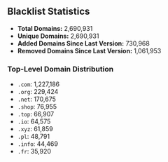 ## Blacklist Statistics

- **Total Domains:** 2,690,931
- **Unique Domains:** 2,690,931
- **Added Domains Since Last Version:** 730,968
- **Removed Domains Since Last Version:** 1,061,953

### Top-Level Domain Distribution

-  `.com`: 1,227,186
-  `.org`: 229,424
-  `.net`: 170,675
-  `.shop`: 76,955
-  `.top`: 66,907
-  `.io`: 64,575
-  `.xyz`: 61,859
-  `.pl`: 48,791
-  `.info`: 44,469
-  `.fr`: 35,920
